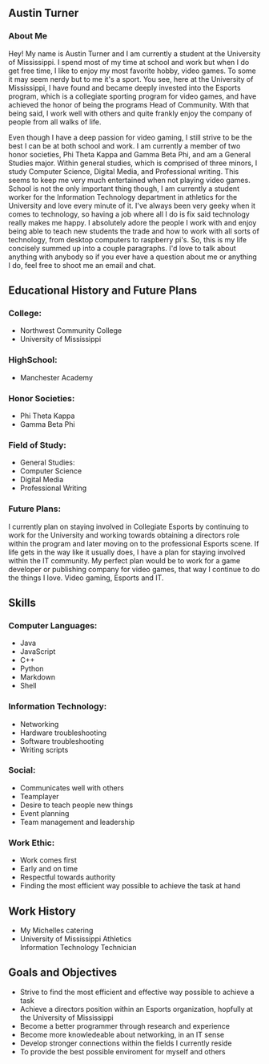 ## Austin Turner

### About Me

Hey!
My name is Austin Turner and I am currently a student at the University of Mississippi. I spend most of my time at school and work but when I do get free time, I like to enjoy my most favorite hobby, video games. To some it may seem nerdy but to me it's a sport. You see, here at the University of Mississippi, I have found and became deeply invested into the Esports program, which is a collegiate sporting program for video games, and have achieved the honor of being the programs Head of Community. With that being said, I work well with others and quite frankly enjoy the company of people from all walks of life.

Even though I have a deep passion for video gaming, I still strive to be the best I can be at both school and work. I am currently a member of two honor societies, Phi Theta Kappa and Gamma Beta Phi, and am a General Studies major. Within general studies, which is comprised of three minors, I study Computer Science, Digital Media, and Professional writing. This seems to keep me very much entertained when not playing video games. School is not the only important thing though, I am currently a student worker for the Information Technology department in athletics for the University and love every minute of it. I've always been very geeky when it comes to technology, so having a job where all I do is fix said technology really makes me happy. I absolutely adore the people I work with and enjoy being able to teach new students the trade and how to work with all sorts of technology, from desktop computers to raspberry pi's. So, this is my life concisely summed up into a couple paragraphs. I'd love to talk about anything with anybody so if you ever have a question about me or anything I do, feel free to shoot me an email and chat.

Educational History and Future Plans                                              
-----------------------------------------

### College:                             
 - Northwest Community College           
 - University of Mississippi
 
### HighSchool:                         
 - Manchester Academy                    
 
### Honor Societies:                    
 - Phi Theta Kappa                       
 - Gamma Beta Phi                        
 
### Field of Study:                     
 - General Studies:                      
 - Computer Science                      
 - Digital Media                         
 - Professional Writing                  
 
### Future Plans:                       
 I currently plan on staying involved 
 in Collegiate Esports by continuing 
 to work for the University and 
 working towards obtaining a directors 
 role within the program and later 
 moving on to the professional Esports 
 scene. If life gets in the way like it usually
 does, I have a plan for staying involved
 within the IT community. My perfect plan
 would be to work for a game developer or
 publishing company for video games,
 that way I continue to do the things
 I love. Video gaming, Esports and IT.
 
 Skills 
-----------------------------------------

### Computer Languages:
  - Java
  - JavaScript
  - C++
  - Python
  - Markdown
  - Shell
  
### Information Technology:
 - Networking
 - Hardware troubleshooting
 - Software troubleshooting
 - Writing scripts
 
### Social:
 - Communicates well with others
 - Teamplayer
 - Desire to teach people new things
 - Event planning
 - Team management and leadership
 
### Work Ethic:
 - Work comes first
 - Early and on time
 - Respectful towards authority
 - Finding the most efficient
   way possible to achieve the
   task at hand
                                         
  Work History                            
-----------------------------------------

 - My Michelles catering                 
 - University of Mississippi Athletics   
   Information Technology Technician     
                                         
 Goals and Objectives
-----------------------------------------

- Strive to find the most efficient and
  effective way possible to achieve a
  task
- Achieve a directors position within
  an Esports organization, hopfully at
  the University of Mississippi
- Become a better programmer through
  research and experience
- Become more knowledeable about
  networking, in an IT sense
- Develop stronger connections within
  the fields I currently reside
- To provide the best possible enviroment
  for myself and others
